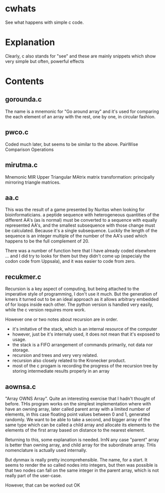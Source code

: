 # cwhats
See what happens with simple c code.

# Explanation
Clearly, c also stands for "see" and these are mainly snippets
which show very simple but often, powerful effects

# Contents

## gorounda.c
The name is a mnemonic for "Go around array" and it's used for comparing the
each element of an array with the rest, one by one, in circular fashion.

## pwco.c
Coded much later, but seems to be similar to the above. PairWise Comparison Operations

## mirutma.c
Mnemonic MIR Upper Triangular MAtrix
matrix transformation: principally mirroring triangle matrices.

## aa.c
This was the result of a game presented by Nuritas when looking for bioinformaticians.
a peptide sequence with heterogeneous quantities of the different AA's (as is normal)
must be converted to a sequence with equally represented AA's, and the smallest subsequence
with those change must be calculated. Because it's a single subsequence. Luckily the length of the sequence
is an integer multiple of the number of the AA's used which happens to be the full complement of 20.

There was a number of function here that I have already coded elsewhere ... and I did try to looks for them
but they didn't come up (especialy the codon code from Uppsala), and it was easier to code from zero.

## recukmer.c
Recursion is a key aspect of computing, but being attached to the imperative style of programming, I don't use it much.  But the generation of kmers it turned out to be an ideal approach as it allows arbitrary embedded of for loops inside each other.
The python version is handled very easily, while the c version requires more work.

However one or two notes about recursion are in order. 
* it's imitative of the stack, which is an internal resource of the computer
* however, just be it's internaly used, it does not mean that it's exposed to usage.
* the stack is a FIFO arrangement of commands primarily, not data nor storage.
* recursion and trees and very very related.
* recursion also closely related to the Kronecker product.
* most of the c progam is recording the progress of the recursion tree by storing intermediate results properly in an array

## aownsa.c
"Array OWNS Array". Quite an interesting exercise that I hadn't thought of before. THis program works on the simplest implementation
where with have an owning array, later called parent array with a limited number of elements, in this case floating point values between 0 and 1, generated randomly. We want to be able to take a second, and bigger array of the same type which can be called a child array and allocate its elements to the elements of the first array based on distance to the nearest element.

Returning to this, some explanation is needed. IrnN any case "parent" array is better than owning array, and child array for the subordinate array. THis nomenclature is actually used internally.

But dynmax is really pretty incomprehensible. The name, for a start. It seems to render the so called nodes into
integers, but then was possible is that two nodes can fall on the same integer in the parent array, which is not really part of the user-case.

However, that can be worked out OK
